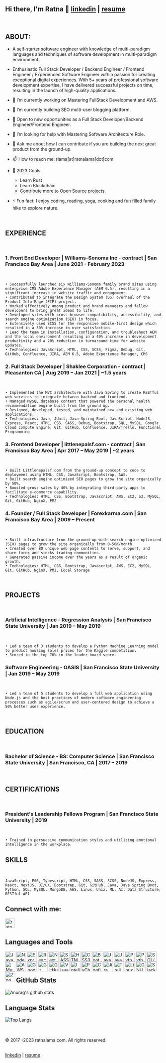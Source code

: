 ## Hi there, I'm Ratna 👋 [linkedin] | [resume]

<br>

## ABOUT:

- A self-starter software engineer with knowledge of multi-paradigm languages and techniques
  of software development in multi-paradigm environment.

- Enthusiastic Full Stack Developer / Backend Engineer / Frontend Engineer / Experienced Software Engineer with a passion for creating exceptional digital experiences. With 5+ years of professional software development expertise, I have delivered successful projects on time, resulting in the launch of high-quality applications.

- 🔭 I’m currently working on Mastering FullStack Development and AWS.
- 🌱 I’m currently building SEO multi-user blogging platform.
- 👯 Open to new opportunities as a Full Stack Developer/Backend Engineer/Frontend Engineer.
- 🤔 I’m looking for help with Mastering Software Architecture Role.
- 💬 Ask me about how I can contribute if you are building the next great product from the ground-up.
- 📫 How to reach me: rlama[at]ratnalama[dot]com
- 🥅 2023 Goals:
  - Learn Rust
  - Learn Blockchain
  - Contribute more to Open Source projects.
- ⚡ Fun fact: I enjoy coding, reading, yoga, cooking and fun filled family hike to explore nature.
  <br>

<br>

## EXPERIENCE

<br>

### 1. Front End Developer | Williams-Sonoma Inc - contract | San Francisco Bay Area | June 2021 - February 2023

<br>

```
• Successfully launched six Williams-Sonoma family brand sites using enterprise CMS Adobe Experience Manager (AEM 6.5), resulting in a  significant increase in website traffic and engagement.
• Contributed to integrate the Design System (DS) overhaul of the Product Info Page (PIP) project.
• Worked effectively among product and brand managers and fellow developers to bring great ideas to life.
• Developed sites with cross-browser compatibility, accessibility, and search engine optimization (SEO) in focus.
• Extensively used SCSS for the responsive mobile-first design which resulted in a 30% increase in user satisfaction.
• Lead the team in installation, configuration, and troubleshoot AEM and the local environment resulting in a 40% increase in development productivity and a 20% reduction in turnaround time for website updates.
• Technologies: JavaScript, HTML, CSS, SCSS, Figma, Debug, Git, GitHub, Confluence, JIRA, AEM 6.5, Adobe Experience Manager, CMS
```

### 2. Full Stack Developer | Shaklee Corporation - contract | Pleasanton CA | Aug 2019 – Jan 2021 | ~1.5 years

<br>

```
• Implemented the MVC architecture with Java Spring to create RESTful web services to integrate between backend and frontend.
• Managed MySQL database content that powered the personal health recommendation engine built from the ground up.
• Designed, developed, tested, and maintained new and existing web applications.
• Technologies: Java, JUnit, Java-Spring-Boot, JavaScript, NodeJS, Express, React, HTML, CSS, SASS, Debug, Bootstrap, SQL, MySQL, Google Cloud Compute Engine, Git, GitHub, Confluence, JIRA/Trello, Functional Programming
```

### 3. Frontend Developer | littlenepalsf.com - contract | San Francisco Bay Area | Apr 2017 – May 2019 | ~2 years

<br>

```
• Built Littlenepalsf.com from the ground-up concept to code to deployment using HTML, CSS, JavaScript, Bootstrap, AWS.
• Built search engine optimized SEO pages to grow the site organically by 50%.
• Boosted gross sales by 40% by integrating third-party apps to facilitate e-commerce capability.
• Technologies: HTML, CSS, Bootstrap, Javascript, AWS, EC2, S3, MySQL, Git, GitHub, NginX, PM2
```

### 4. Founder / Full Stack Developer | Forexkarma.com | San Francisco Bay Area | 2009 – Present

<br>

```
• Built infrastructure from the ground-up with search engine optimized (SEO) pages to grow the site organically from 0-50K/month.
• Created over 80 unique web page contents to serve, support, and share forex and stocks trading communities.
• Generated passive income over the years as a result of organic growth.
• Technologies: HTML, CSS, Bootstrap, Javascript, AWS, EC2, MySQL, Git, GitHub, NginX, PM2, Local Storage

```

<br>

## PROJECTS

<br>

### Artificial Intelligence - Regression Analysis | San Francisco State University | Jan 2019 – May 2019

<br>

```
• Led a team of 3 students to develop a Python Machine Learning model to predict housing sales prices for the Kaggle competition.
• Scored in the top 70% in the leader board score.
```

### Software Engineering - OASIS | San Francisco State University | Jan 2019 – May 2019

<br>

```
• Led a team of 5 students to develop a full web application using Node.js and the best practices of modern software engineering processes such as agile/scrum and user-centered design to achieve a 50% better user experience.
```

<br>

## EDUCATION

<br>

### Bachelor of Science - BS: Computer Science | San Francisco State University | San Francisco, CA | 2017 – 2019

<br>

## CERTIFICATIONS

<br>

### President's Leadership Fellows Program | San Francisco State University | 2019

<br>

```
• Trained in persuasive communication styles and utilizing emotional intelligence in the workplace.
```

## SKILLS

<br>

```
JavaScript, ES6, Typescript, HTML, CSS, SASS, SCSS, NodeJS, Express, React, NextJS, UI/UX, Bootstrap, Git, GitHub, Java, Java Spring Boot, Python, SQL, MySQL, MongoDB, AWS, Linux, Unix, ML, AI, Data Structure, RESTful API
```

## Connect with me:

<!-- [<img align="left" alt="ratnalama.com" width="30px" src="https://raw.githubusercontent.com/iconic/open-iconic/master/svg/globe.svg" />][website] -->

[<img align="left" alt="ratna-lama-linkedin" width="30px" src="https://cdn.jsdelivr.net/npm/simple-icons@v3/icons/linkedin.svg" />][linkedin]

<br /> <br />

## Languages and Tools

<img align="left" alt="JavaScript" height="32" width="32" src="https://cdn.jsdelivr.net/npm/simple-icons@v4/icons/javascript.svg" />
<img align="left" alt="NodeJS" height="32" width="32" src="https://cdn.jsdelivr.net/npm/simple-icons@v4/icons/node-dot-js.svg" />
<img align="left" alt="Express" height="32" width="32" src="https://cdn.jsdelivr.net/npm/simple-icons@v4/icons/express.svg" />
<img align="left" alt="React" height="32" width="32" src="https://cdn.jsdelivr.net/npm/simple-icons@v4/icons/react.svg" />
<img align="left" alt="NextJs" height="32" width="32" src="https://cdn.jsdelivr.net/npm/simple-icons@v4/icons/next-dot-js.svg" />
<img align="left" alt="SASS/SCSS" height="32" width="32" src="https://cdn.jsdelivr.net/npm/simple-icons@v4/icons/sass.svg" />
<img align="left" alt="HTML5" height="32" width="32" src="https://cdn.jsdelivr.net/npm/simple-icons@v4/icons/html5.svg" />
<img align="left" alt="CSS3" height="32" width="32" src="https://cdn.jsdelivr.net/npm/simple-icons@v4/icons/css3.svg" />
<img align="left" alt="Bootstrap" height="32" width="32" src="https://cdn.jsdelivr.net/npm/simple-icons@v4/icons/bootstrap.svg" />
<img align="left" alt="Java" height="32" width="32" src="https://cdn.jsdelivr.net/npm/simple-icons@v4/icons/java.svg" />
<img align="left" alt="Java Spring Boot" height="32" width="32" src="https://cdn.jsdelivr.net/npm/simple-icons@v4/icons/spring.svg" />
<img align="left" alt="Python" height="32" width="32" src="https://cdn.jsdelivr.net/npm/simple-icons@v4/icons/python.svg" />
<img align="left" alt="Python Flask" height="32" width="32" src="https://cdn.jsdelivr.net/npm/simple-icons@v4/icons/flask.svg" />
<img align="left" alt="SQL/MySQL" height="32" width="32" src="https://cdn.jsdelivr.net/npm/simple-icons@v4/icons/mysql.svg" />
<img align="left" alt="MongoDB" height="32" width="32" src="https://cdn.jsdelivr.net/npm/simple-icons@v4/icons/mongodb.svg" />
<img align="left" alt="AWS" height="32" width="32" src="https://cdn.jsdelivr.net/npm/simple-icons@v4/icons/amazonaws.svg" />
<img align="left" alt="Google Cloud Platform" height="32" width="32" src="https://cdn.jsdelivr.net/npm/simple-icons@v4/icons/googlecloud.svg" />
<img align="left" alt="Git" height="32" width="32" src="https://cdn.jsdelivr.net/npm/simple-icons@v4/icons/git.svg" />
<img align="left" alt="GitHub" height="32" width="32" src="https://cdn.jsdelivr.net/npm/simple-icons@v4/icons/github.svg" />
<img align="left" alt="VisualStudioCode" height="32" width="32" src="https://cdn.jsdelivr.net/npm/simple-icons@v4/icons/visualstudiocode.svg" />
<img align="left" alt="IntelliJIdea" height="32" width="32" src="https://cdn.jsdelivr.net/npm/simple-icons@v4/icons/intellijidea.svg" />
<img align="left" alt="PyCharm" height="32" width="32" src="https://cdn.jsdelivr.net/npm/simple-icons@v4/icons/pycharm.svg" />
<img align="left" alt="Confluence" height="32" width="32" src="https://cdn.jsdelivr.net/npm/simple-icons@v4/icons/confluence.svg" />
<img align="left" alt="Jira" height="32" width="32" src="https://cdn.jsdelivr.net/npm/simple-icons@v4/icons/jira.svg" />
<img align="left" alt="Trello" height="32" width="32" src="https://cdn.jsdelivr.net/npm/simple-icons@v4/icons/trello.svg" />
<img align="left" alt="Linux" height="32" width="32" src="https://cdn.jsdelivr.net/npm/simple-icons@v4/icons/linux.svg" />
<img align="left" alt="GNU Bash" height="32" width="32" src="https://cdn.jsdelivr.net/npm/simple-icons@v4/icons/gnubash.svg" />
<img align="left" alt="Slack" height="32" width="32" src="https://cdn.jsdelivr.net/npm/simple-icons@v4/icons/slack.svg" />
<img align="left" alt="Zoom" height="32" width="32" src="https://cdn.jsdelivr.net/npm/simple-icons@v4/icons/zoom.svg" />

<br /><br /><br />

## GitHub Stats

![Anurag's github stats](https://github-readme-stats.vercel.app/api?username=rlama7&show_icons=true&theme=tokyonight&count_private=true&show_icons=true)

## Language Stats

[![Top Langs](https://github-readme-stats.vercel.app/api/top-langs/?username=rlama7&langs_count=10&layout=compact)](https://github.com/anuraghazra/github-readme-stats)

<!-- ## Footer -->

<br />
<br	/>
© 2017 -2023 ratnalama.com. All rights reserved.

<br />
<br />

<!-- [website] | [linkedin] | [resume] -->

[linkedin] | [resume]

<!-- LINKs -->

<!-- [website]: https://ratnalama.com -->

[linkedin]: https://www.linkedin.com/in/ratna-lama/
[resume]: https://app.rezi.ai/s/sZXpwKMnUpBBdZRT9y2d
